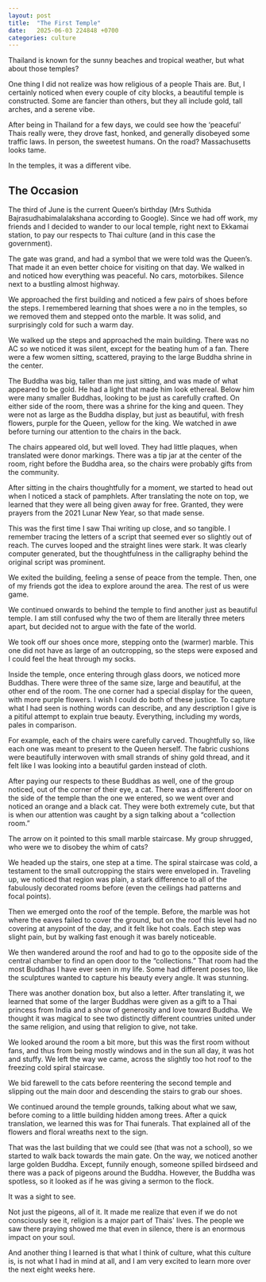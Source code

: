 ```yaml
---
layout: post
title:  "The First Temple"
date:   2025-06-03 224848 +0700
categories: culture
---
```

Thailand is known for the sunny beaches and tropical weather, but what about those temples?

One thing I did not realize was how religious of a people Thais are. But, I certainly noticed when every couple of city blocks, a beautiful temple is constructed. Some are fancier than others, but they all include gold, tall arches, and a serene vibe.

After being in Thailand for a few days, we could see how the ‘peaceful’ Thais really were, they drove fast, honked, and generally disobeyed some traffic laws. In person, the sweetest humans. On the road? Massachusetts looks tame.

In the temples, it was a different vibe.

## The Occasion

The third of June is the current Queen’s birthday (Mrs Suthida Bajrasudhabimalalakshana according to Google). Since we had off work, my friends and I decided to wander to our local temple, right next to Ekkamai station, to pay our respects to Thai culture (and in this case the government).

The gate was grand, and had a symbol that we were told was the Queen’s. That made it an even better choice for visiting on that day. We walked in and noticed how everything was peaceful. No cars, motorbikes. Silence next to a bustling almost highway.

We approached the first building and noticed a few pairs of shoes before the steps. I remembered learning that shoes were a no in the temples, so we removed them and stepped onto the marble. It was solid, and surprisingly cold for such a warm day.

We walked up the steps and approached the main building. There was no AC so we noticed it was silent, except for the beating hum of a fan. There were a few women sitting, scattered, praying to the large Buddha shrine in the center.

The Buddha was big, taller than me just sitting, and was made of what appeared to be gold. He had a light that made him look ethereal. Below him were many smaller Buddhas, looking to be just as carefully crafted. On either side of the room, there was a shrine for the king and queen. They were not as large as the Buddha display, but just as beautiful, with fresh flowers, purple for the Queen, yellow for the king. We watched in awe before turning our attention to the chairs in the back.

The chairs appeared old, but well loved. They had little plaques, when translated were donor markings. There was a tip jar at the center of the room, right before the Buddha area, so the chairs were probably gifts from the community.

After sitting in the chairs thoughtfully for a moment, we started to head out when I noticed a stack of pamphlets. After translating the note on top, we learned that they were all being given away for free. Granted, they were prayers from the 2021 Lunar New Year, so that made sense.

This was the first time I saw Thai writing up close, and so tangible. I remember tracing the letters of a script that seemed ever so slightly out of reach. The curves looped and the straight lines were stark. It was clearly computer generated, but the thoughtfulness in the calligraphy behind the original script was prominent.

We exited the building, feeling a sense of peace from the temple. Then, one of my friends got the idea to explore around the area. The rest of us were game.

We continued onwards to behind the temple to find another just as beautiful temple. I am still confused why the two of them are literally three meters apart, but decided not to argue with the fate of the world.

We took off our shoes once more, stepping onto the (warmer) marble. This one did not have as large of an outcropping, so the steps were exposed and I could feel the heat through my socks.

Inside the temple, once entering through glass doors, we noticed more Buddhas. There were three of the same size, large and beautiful, at the other end of the room. The one corner had a special display for the queen, with more purple flowers. I wish I could do both of these justice. To capture what I had seen is nothing words can describe, and any description I give is a pitiful attempt to explain true beauty. Everything, including my words, pales in comparison.

For example, each of the chairs were carefully carved. Thoughtfully so, like each one was meant to present to the Queen herself. The fabric cushions were beautifully interwoven with small strands of shiny gold thread, and it felt like I was looking into a beautiful garden instead of cloth.

After paying our respects to these Buddhas as well, one of the group noticed, out of the corner of their eye, a cat. There was a different door on the side of the temple than the one we entered, so we went over and noticed an orange and a black cat. They were both extremely cute, but that is when our attention was caught by a sign talking about a “collection room.”

The arrow on it pointed to this small marble staircase. My group shrugged, who were we to disobey the whim of cats?

We headed up the stairs, one step at a time. The spiral staircase was cold, a testament to the small outcropping the stairs were enveloped in. Traveling up, we noticed that region was plain, a stark difference to all of the fabulously decorated rooms before (even the ceilings had patterns and focal points).

Then we emerged onto the roof of the temple. Before, the marble was hot where the eaves failed to cover the ground, but on the roof this level had no covering at anypoint of the day, and it felt like hot coals. Each step was slight pain, but by walking fast enough it was barely noticeable.

We then wandered around the roof and had to go to the opposite side of the central chamber to find an open door to the “collections.” That room had the most Buddhas I have ever seen in my life. Some had different poses too, like the sculptures wanted to capture his beauty every angle. It was stunning.

There was another donation box, but also a letter. After translating it, we learned that some of the larger Buddhas were given as a gift to a Thai princess from India and a show of generosity and love toward Buddha. We thought it was magical to see two distinctly different countries united under the same religion, and using that religion to give, not take.

We looked around the room a bit more, but this was the first room without fans, and thus from being mostly windows and in the sun all day, it was hot and stuffy. We left the way we came, across the slightly too hot roof to the freezing cold spiral staircase.

We bid farewell to the cats before reentering the second temple and slipping out the main door and descending the stairs to grab our shoes.

We continued around the temple grounds, talking about what we saw, before coming to a little building hidden among trees. After a quick translation, we learned this was for Thai funerals. That explained all of the flowers and floral wreaths next to the sign.

That was the last building that we could see (that was not a school), so we started to walk back towards the main gate. On the way, we noticed another large golden Buddha. Except, funnily enough, someone spilled birdseed and there was a pack of pigeons around the Buddha. However, the Buddha was spotless, so it looked as if he was giving a sermon to the flock.

It was a sight to see.

Not just the pigeons, all of it. It made me realize that even if we do not consciously see it, religion is a major part of Thais' lives. The people we saw there praying showed me that even in silence, there is an enormous impact on your soul.

And another thing I learned is that what I think of culture, what this culture is, is not what I had in mind at all, and I am very excited to learn more over the next eight weeks here.